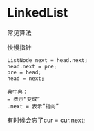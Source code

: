 # LinkedList

常见算法

快慢指针





```
ListNode next = head.next; 
head.next = pre; 
pre = head; 
head = next;
            
典中典：
= 表示“变成”
.next = 表示“指向”
```

有时候会忘了cur = cur.next;

